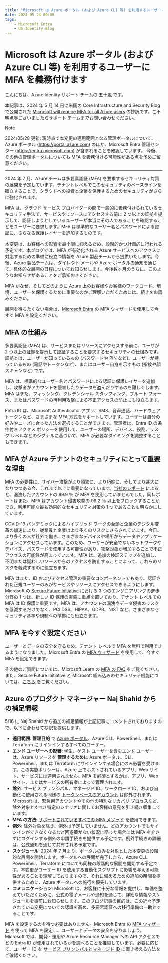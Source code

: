 ```yaml
---
title: "Microsoft は Azure ポータル (および Azure CLI 等) を利用するユーザーに MFA を義務付けます"
date: 2024-05-24 09:00
tags:
    - Microsoft Entra
    - US Identity Blog
---
```

# Microsoft は Azure ポータル (および Azure CLI 等) を利用するユーザーに MFA を義務付けます

こんにちは、Azure Identity サポート チームの 五十嵐 です。

本記事は、2024 年 5 月 14 日に米国の Core Infrastructure and Security Blog で公開された [Microsoft will require MFA for all Azure users](https://techcommunity.microsoft.com/t5/core-infrastructure-and-security/microsoft-will-require-mfa-for-all-azure-users/ba-p/4140391) の抄訳です。ご不明点等ございましたらサポート チームまでお問い合わせください。

> [!NOTE]
> 2024/05/28 更新: 現時点で本変更の適用範囲となる管理ポータルについて、Azure ポータル (https://portal.azure.com) のほか、Microsoft Entra 管理センター (https://entra.microsoft.com) が含まれることを確認しています。
> 今後、その他の管理ポータルについても MFA を義務付ける可能性がある点を予めご留意ください。

----

2024 年 7 月、Azure チームは多要素認証 (MFA) を要求するセキュリティ対策の展開を予定しています。テナントレベルでこのセキュリティのベースラインを確立することで、クラウドへの投資と企業を保護するためのセキュリティがさらに強化されます。

MFA は、クラウド サービス プロバイダーの間で一般的に義務付けられているセキュリティ手法で、サービスやリソースにアクセスする前に 2 つ以上の証拠を提示して、認証しようとしているユーザーが本当にその人であることを確認することをユーザーに要求します。MFA は標準的なユーザー名とパスワードによる認証に、さらなる保護レイヤーを追加するものです。

本変更は、お客様への影響を最小限に抑えるため、段階的かつ計画的に行われる予定です。本ブログでは、MFA が有効化される Azure サービスへのアクセスに対応するための準備に役立つ情報を Azure 製品チームから提供いたします。今後、Azure 製品チームは、ダイレクト メールや Azure ポータルの通知を通じて、具体的な展開の日程についてお知らせします。今後数ヶ月のうちに、このようなお知らせがあることをご承知おきください。

MFA がなぜ、そしてどのように Azure 上のお客様やお客様のワークロード、環境、ユーザーを保護するために重要なのかご理解いただくためには、続きをお読みください。

展開を待ちたくない場合は、[Microsoft Entra](https://aka.ms/EntraIDMFAWizard) の MFA ウィザードを使用して今すぐ MFA を設定ください。

## MFA の仕組み

多要素認証 (MFA) は、サービスまたはリソースにアクセスする前に、ユーザが 2 つ以上の証拠を提示して認証することを要求するセキュリティの仕組みです。証拠とは、ユーザーが知っているもの (パスワードや PIN など)、ユーザーが持っているもの (電話やトークンなど)、またはユーザー自身を示すもの (指紋や顔スキャンなど) です。

MFA は、標準的なユーザー名とパスワードによる認証に保護レイヤーを追加し、攻撃者がアカウントを侵害したりデータを盗んだりするのを難しくします。MFA はまた、フィッシング、クレデンシャル スタッフィング、ブルート フォース、またはパスワードの再利用攻撃による不正アクセスの防止にも役立ちます。

Entra ID は、Microsoft Authenticator アプリ、SMS、音声通話、ハードウェア トークンなど、さまざまな MFA 方式をサポートしています。ユーザーは自分の好みやニーズに合った方法を選択することができます。管理者は、Entra ID の条件付きアクセス ポリシーを使用して、ユーザーの場所、デバイス、役割、リスク レベルなどのシグナルに基づいて、MFA が必要なタイミングを調整することもできます。

## MFA が Azure テナントのセキュリティにとって重要な理由

MFA の必要性は、サイバー攻撃がより頻繁に、より巧妙に、そしてより甚大になりつつある今、これまで以上に重要になっています。[当社のレポート](https://query.prod.cms.rt.microsoft.com/cms/api/am/binary/RW166lD?culture=en-us&country=us) によると、漏洩したアカウントの 99.9 ％ が MFA を使用していませんでした。同レポートはまた、MFA はアカウント侵害攻撃の 99.2 ％ 以上をブロックすることができ、利用可能な最も効果的なセキュリティ対策の 1 つであることも明らかにしています。

COVID-19 パンデミックによるハイブリッド ワークの台頭と企業のデジタル変革の加速により、従業員と企業はより多くのリスクにさらされています。今日、より多くの人が社外で働き、さまざまなデバイスや場所からデータやアプリケーションにアクセスしています。このため、ユーザーが安全でないネットワークやデバイス、パスワードを使用する可能性があり、攻撃対象が増加することで不正アクセスの可能性が高まっています。MFA は、追加の検証ステップを追加し、不明または疑わしいソースからのアクセスを防止することによって、これらのリスクを軽減するのに役立ちます。

MFA はまた、ID およびアクセス管理の重要なコンポーネントでもあり、認証された正規ユーザーのみがサービスやリソースにアクセスできるようにします。Microsoft の [Secure Future Initiative](https://www.microsoft.com/en/microsoft-cloud/resources/built-in-security) における 3 つのエンジニアリングの進歩分野の 1 つは、新しい ID 保護の実装に重点を置いており、テナント レベルでの MFA は ID 保護に重要です。MFA は、アカウントの漏洩やデータ侵害のリスクを低減するだけでなく、PCI DSS、HIPAA、GDPR、NIST など、さまざまなセキュリティ基準や規制への準拠にも役立ちます。

## MFA を今すぐ設定ください

ユーザーとデータの安全を守るため、テナント レベルで MFA を無料で利用できるようになりました。Microsoft Entra の [MFA ウィザード](https://aka.ms/EntraIDMFAWizard) を使用して、今すぐ MFA を設定できます。

その他のご質問については、Microsoft Learn の [MFA の FAQ](https://learn.microsoft.com/ja-jp/entra/identity/authentication/multi-factor-authentication-faq) をご覧ください。また、Secure Future Initiative と Microsoft 組み込みのセキュリティ機能については、[こちら](https://www.microsoft.com/en/microsoft-cloud/resources/built-in-security) をご覧ください。

## Azure のプロダクト マネージャー Naj Shahid からの補足情報

5/16 に Naj Shahid から追加の補足情報が上記記事にコメントされておりますので、以下に合わせて抄訳を提供します。

- **適用範囲**: **管理目的** で [Azure ポータル](https://portal.azure.com/)、Azure CLI、PowerShell、または Terraform にサインインするすべてのユーザー。
- **エンド ユーザーへの影響**: 学生、ゲスト ユーザーを含むエンド ユーザーは、Azure リソースを **管理するために** Azure ポータル、CLI、PowerShell、または Terraform にサインインする場合にのみ影響を受けます。この実施ポリシーは、Azure 上でホストされているアプリ、Web サイト、サービスには適用されません。MFA を必須とするかは、アプリ、Web サイト、またはサービスの所有者によって管理されます。
- **除外**: サービス プリンシパル、マネージド ID、ワークロード ID、および自動化に使用される同様の [トークンベースのアカウント](https://learn.microsoft.com/ja-jp/azure/automation/automation-security-overview) は除外されます。Microsoft は、緊急用アカウントやその他の特別なリカバリ プロセスなど、除外対象とすべき特定のシナリオに関してお客様の意見を引き続き収集しています。
- **MFA の方法**: [サポートされているすべての MFA メソッド](https://learn.microsoft.com/ja-jp/entra/identity/authentication/concept-mfa-howitworks#available-verification-methods) を使用できます。
- **例外**: 除外対象を除き、例外は予定していません。どのアカウントでもサインインができなくなるなど回避策がない状況に陥った場合には MFA を介さずにログインする例外の申請手続きを提供する予定です。例外手続きの詳細は、公式通知を通じて共有される予定です。
- **スケジュール**: 2024 年 7 月より、ポータルのみを対象とした本変更の段階的な展開を開始します。ポータルへの展開が完了したら、Azure CLI、PowerShell、Terraform についても同様の段階的な展開を開始する予定です。本変更がユーザー ID を使用する自動化スクリプトに影響を与える可能性があることを理解しておりますので、それに備えるための追加の時間を提供するために、Azure ポータルへの施行を優先しています。
- **コミュニケーション**: Microsoft は、お客様に十分な情報を提供し、準備を整えていただくために、公式の電子メールや通知を通じて、詳細な情報やスケジュールを事前にお知らせします。このブログ記事の目的は、この近々予定されている変更についての認識を高め、多要素認証への移行準備の一助とすることです。

MFA を設定するのを待つ必要はありません。Microsoft Entra の [MFA ウィザード](https://aka.ms/EntraIDMFAWizard) を使って MFA を設定し、ユーザーとデータの安全を守りましょう。Microsoft では、開発・運用や Azure Resource Manager への API アクセスでどの Entra ID が使用されているかを調べることを推奨しています。必要に応じて、ユーザー ID を [サービス プリンシパルとマネージド ID](https://learn.microsoft.com/ja-jp/azure/devops/integrate/get-started/authentication/service-principal-managed-identity?view=azure-devops) に置き換える方法をご確認ください。
